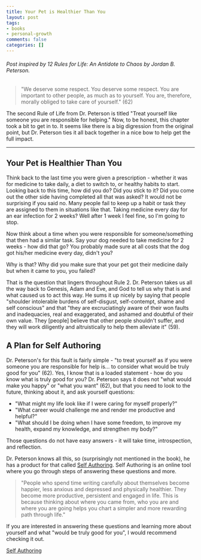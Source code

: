 ```yaml
---
title: Your Pet is Healthier Than You
layout: post
tags:
- books
- personal-growth
comments: false
categories: []
---
```

###### Post inspired by _12 Rules for Life: An Antidote to Chaos_ by Jordan B. Peterson.

> "We deserve some respect. You deserve some respect. You are important to other people, as much as to yourself. You are, therefore, morally obliged to take care of yourself." (62)

The second Rule of Life from Dr. Peterson is titled "Treat yourself like someone you are responsible for helping." Now, to be honest, this chapter took a bit to get in to. It seems like there is a big digression from the original point, but Dr. Peterson ties it all back together in a nice bow to help get the full impact.

---

## Your Pet is Healthier Than You
Think back to the last time you were given a prescription - whether it was for medicine to take daily, a diet to switch to, or healthy habits to start. Looking back to this time, how did you do? Did you stick to it? Did you come out the other side having completed all that was asked? It would not be surprising if you said no. Many people fail to keep up a habit or task they are assigned to them in situations like that. Taking medicine every day for an ear infection for 2 weeks? Well after 1 week I feel fine, so I'm going to stop. 

Now think about a time when you were responsible for someone/something that then had a similar task. Say your dog needed to take medicine for 2 weeks - how did that go? You probably made sure at all costs that the dog got his/her medicine every day, didn't you?

Why is that? Why did you make sure that your pet got their medicine daily but when it came to you, you failed?

That is the question that lingers throughout Rule 2. Dr. Peterson takes us all the way back to Genesis, Adam and Eve, and God to tell us why that is and what caused us to act this way. He sums it up nicely by saying that people "shoulder intolerable burdens of self-disgust, self-contempt, shame and self conscious" and that "they are excruciatingly aware of their won faults and inadequacies, real and exaggerated, and ashamed and doubtful of their own value. They [people] believe that other people shouldn't suffer, and they will work diligently and altruistically to help them alleviate it" (59).

## A Plan for Self Authoring
Dr. Peterson's for this fault is fairly simple - "to treat yourself as if you were someone you are responsible for help is... to consider what would be truly good for you" (62). Yes, I know that is a loaded statement - how do you know what is truly good for you? Dr. Peterson says it does not  "what would make you happy" or "what you want" (62), but that you need to look to the future, thinking about it, and ask yourself questions:

- "What might my life look like if I were caring for myself properly?"
- "What career would challenge me and render me productive and helpful?"
- "What should I be doing when I have some freedom, to improve my health, expand my knowledge, and strengthen my body?"

Those questions do not have easy answers - it will take time, introspection, and reflection. 

Dr. Peterson knows all this, so (surprisingly not mentioned in the book), he has a product for that called [Self Authoring](https://selfauthoring.com/). Self Authoring is an online tool where you go through steps of answering these questions and more. 

> "People who spend time writing carefully about themselves become happier, less anxious and depressed and physically healthier. They become more productive, persistent and engaged in life. This is because thinking about where you came from, who you are and where you are going helps you chart a simpler and more rewarding path through life."

If you are interested in answering these questions and learning more about yourself and what "would be truly good for you", I would recommend checking it out.

[Self Authoring](https://selfauthoring.com/)
